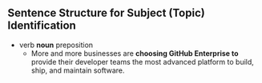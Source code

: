 ## Sentence Structure for Subject (Topic) Identification
- verb **noun** preposition
    - More and more businesses are **choosing GitHub Enterprise to** provide their developer teams the most advanced platform to build, ship, and maintain software. 
